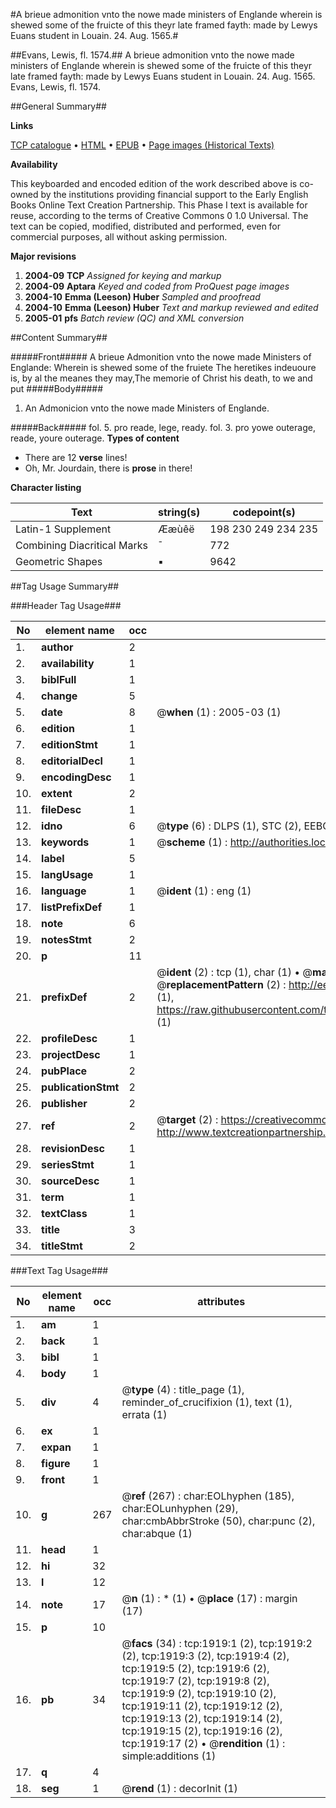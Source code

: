 #A brieue admonition vnto the nowe made ministers of Englande wherein is shewed some of the fruicte of this theyr late framed fayth: made by Lewys Euans student in Louain. 24. Aug. 1565.#

##Evans, Lewis, fl. 1574.##
A brieue admonition vnto the nowe made ministers of Englande wherein is shewed some of the fruicte of this theyr late framed fayth: made by Lewys Euans student in Louain. 24. Aug. 1565.
Evans, Lewis, fl. 1574.

##General Summary##

**Links**

[TCP catalogue](http://www.ota.ox.ac.uk/tcp/)  • 
[HTML](http://tei.it.ox.ac.uk/tcp/Texts-HTML/free/A00/A00455.html)  • 
[EPUB](http://tei.it.ox.ac.uk/tcp/Texts-EPUB/free/A00/A00455.epub) • 
[Page images (Historical Texts)](https://data.historicaltexts.jisc.ac.uk/view?pubId=eebo-99837587e&pageId=eebo-99837587e-1919-1)

**Availability**

This keyboarded and encoded edition of the
	       work described above is co-owned by the institutions
	       providing financial support to the Early English Books
	       Online Text Creation Partnership. This Phase I text is
	       available for reuse, according to the terms of Creative
	       Commons 0 1.0 Universal. The text can be copied,
	       modified, distributed and performed, even for
	       commercial purposes, all without asking permission.

**Major revisions**

1. __2004-09__ __TCP__ *Assigned for keying and markup*
1. __2004-09__ __Aptara__ *Keyed and coded from ProQuest page images*
1. __2004-10__ __Emma (Leeson) Huber__ *Sampled and proofread*
1. __2004-10__ __Emma (Leeson) Huber__ *Text and markup reviewed and edited*
1. __2005-01__ __pfs__ *Batch review (QC) and XML conversion*

##Content Summary##

#####Front#####
A brieue Admonition
vnto the nowe made
Ministers of Englande:
Wherein is shewed some of the
fruiete The heretikes indeuoure is, by al the meanes they may,The memorie of Christ his death, to we and put
#####Body#####

1. An Admonicion vnto the
nowe made Ministers
of Englande.

#####Back#####
fol. 5. pro reade, lege, ready. fol. 3. pro yowe
outerage, reade, youre outerage.
**Types of content**

  * There are 12 **verse** lines!
  * Oh, Mr. Jourdain, there is **prose** in there!

**Character listing**


|Text|string(s)|codepoint(s)|
|---|---|---|
|Latin-1 Supplement|Ææùêë|198 230 249 234 235|
|Combining             Diacritical Marks|̄|772|
|Geometric Shapes|▪|9642|

##Tag Usage Summary##

###Header Tag Usage###

|No|element name|occ|attributes|
|---|---|---|---|
|1.|__author__|2||
|2.|__availability__|1||
|3.|__biblFull__|1||
|4.|__change__|5||
|5.|__date__|8| @__when__ (1) : 2005-03 (1)|
|6.|__edition__|1||
|7.|__editionStmt__|1||
|8.|__editorialDecl__|1||
|9.|__encodingDesc__|1||
|10.|__extent__|2||
|11.|__fileDesc__|1||
|12.|__idno__|6| @__type__ (6) : DLPS (1), STC (2), EEBO-CITATION (1), PROQUEST (1), VID (1)|
|13.|__keywords__|1| @__scheme__ (1) : http://authorities.loc.gov/ (1)|
|14.|__label__|5||
|15.|__langUsage__|1||
|16.|__language__|1| @__ident__ (1) : eng (1)|
|17.|__listPrefixDef__|1||
|18.|__note__|6||
|19.|__notesStmt__|2||
|20.|__p__|11||
|21.|__prefixDef__|2| @__ident__ (2) : tcp (1), char (1)  •  @__matchPattern__ (2) : ([0-9\-]+):([0-9IVX]+) (1), (.+) (1)  •  @__replacementPattern__ (2) : http://eebo.chadwyck.com/downloadtiff?vid=$1&page=$2 (1), https://raw.githubusercontent.com/textcreationpartnership/Texts/master/tcpchars.xml#$1 (1)|
|22.|__profileDesc__|1||
|23.|__projectDesc__|1||
|24.|__pubPlace__|2||
|25.|__publicationStmt__|2||
|26.|__publisher__|2||
|27.|__ref__|2| @__target__ (2) : https://creativecommons.org/publicdomain/zero/1.0/ (1), http://www.textcreationpartnership.org/docs/. (1)|
|28.|__revisionDesc__|1||
|29.|__seriesStmt__|1||
|30.|__sourceDesc__|1||
|31.|__term__|1||
|32.|__textClass__|1||
|33.|__title__|3||
|34.|__titleStmt__|2||


###Text Tag Usage###

|No|element name|occ|attributes|
|---|---|---|---|
|1.|__am__|1||
|2.|__back__|1||
|3.|__bibl__|1||
|4.|__body__|1||
|5.|__div__|4| @__type__ (4) : title_page (1), reminder_of_crucifixion (1), text (1), errata (1)|
|6.|__ex__|1||
|7.|__expan__|1||
|8.|__figure__|1||
|9.|__front__|1||
|10.|__g__|267| @__ref__ (267) : char:EOLhyphen (185), char:EOLunhyphen (29), char:cmbAbbrStroke (50), char:punc (2), char:abque (1)|
|11.|__head__|1||
|12.|__hi__|32||
|13.|__l__|12||
|14.|__note__|17| @__n__ (1) : * (1)  •  @__place__ (17) : margin (17)|
|15.|__p__|10||
|16.|__pb__|34| @__facs__ (34) : tcp:1919:1 (2), tcp:1919:2 (2), tcp:1919:3 (2), tcp:1919:4 (2), tcp:1919:5 (2), tcp:1919:6 (2), tcp:1919:7 (2), tcp:1919:8 (2), tcp:1919:9 (2), tcp:1919:10 (2), tcp:1919:11 (2), tcp:1919:12 (2), tcp:1919:13 (2), tcp:1919:14 (2), tcp:1919:15 (2), tcp:1919:16 (2), tcp:1919:17 (2)  •  @__rendition__ (1) : simple:additions (1)|
|17.|__q__|4||
|18.|__seg__|1| @__rend__ (1) : decorInit (1)|
